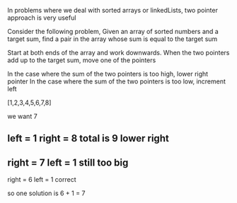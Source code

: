 In problems where we deal with sorted arrays or linkedLists, two pointer approach is very useful 

Consider the following problem, Given an array of sorted numbers and a target sum, find a pair in the array whose sum is equal to 
the target sum

Start at both ends of the array and work downwards. When the two pointers add up to the target sum, move one of the pointers

In the case where the sum of the two pointers is too high, lower right pointer
In the case where the sum of the two pointers is too low, increment left


[1,2,3,4,5,6,7,8]

we want 7

left = 1
right = 8
total is 9
lower right 
---------------
right = 7
left = 1
still too big
--------------
right = 6
left = 1
correct 

so one solution is 6 + 1 = 7